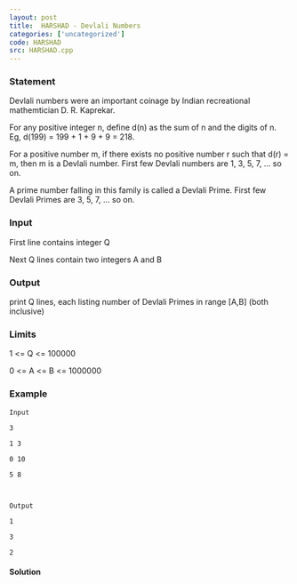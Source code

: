 ```yaml
---
layout: post
title:  HARSHAD - Devlali Numbers
categories: ['uncategorized']
code: HARSHAD
src: HARSHAD.cpp
---
```


### **Statement**

Devlali numbers were an important coinage by Indian recreational mathemtician
D. R. Kaprekar.

For any positive integer n, define d(n) as the sum of n and the digits of n.
Eg, d(199) = 199 + 1 + 9 + 9 = 218.

For a positive number m, if there exists no positive number r such that d(r) =
m, then m is a Devlali number. First few Devlali numbers are 1, 3, 5, 7, ...
so on.

A prime number falling in this family is called a Devlali Prime. First few
Devlali Primes are 3, 5, 7, ... so on.

### Input

First line contains integer Q

Next Q lines contain two integers A and B

### Output

print Q lines, each listing number of Devlali Primes in range [A,B] (both
inclusive)

### Limits

1 <= Q <= 100000

0 <= A <= B <= 1000000

### Example

    
    
    Input
    3
    1 3
    0 10
    5 8
    
    Output
    1
    3
    2



#### **Solution**



